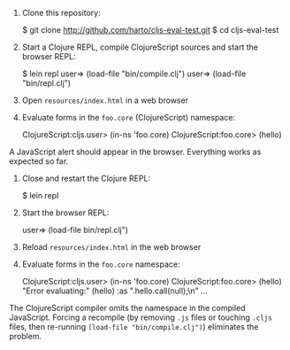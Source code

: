 1. Clone this repository:

    $ git clone http://github.com/harto/cljs-eval-test.git
    $ cd cljs-eval-test

2. Start a Clojure REPL, compile ClojureScript sources and start the browser REPL:

    $ lein repl
    user=> (load-file "bin/compile.clj")
    user=> (load-file "bin/repl.clj")

3. Open `resources/index.html` in a web browser

4. Evaluate forms in the `foo.core` (ClojureScript) namespace:

    ClojureScript:cljs.user> (in-ns 'foo.core)
    ClojureScript:foo.core> (hello)

A JavaScript alert should appear in the browser. Everything works as expected
so far.

1. Close and restart the Clojure REPL:

    $ lein repl

2. Start the browser REPL:

    user=> (load-file bin/repl.clj")

3. Reload `resources/index.html` in the web browser

4. Evaluate forms in the `foo.core` namespace:

    ClojureScript:cljs.user> (in-ns 'foo.core)
    ClojureScript:foo.core> (hello)
    "Error evaluating:" (hello) :as ".hello.call(null);\n"
    ...

The ClojureScript compiler omits the namespace in the compiled JavaScript.
Forcing a recompile (by removing `.js` files or touching `.cljs` files, then
re-running `(load-file "bin/compile.clj")`) eliminates the problem.
